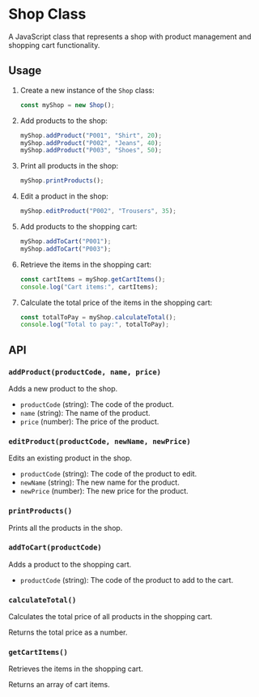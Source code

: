 # Shop Class

A JavaScript class that represents a shop with product management and shopping cart functionality.

## Usage

1. Create a new instance of the `Shop` class:

   ```javascript
   const myShop = new Shop();
   ```

2. Add products to the shop:

   ```javascript
   myShop.addProduct("P001", "Shirt", 20);
   myShop.addProduct("P002", "Jeans", 40);
   myShop.addProduct("P003", "Shoes", 50);
   ```

3. Print all products in the shop:

   ```javascript
   myShop.printProducts();
   ```

4. Edit a product in the shop:

   ```javascript
   myShop.editProduct("P002", "Trousers", 35);
   ```

5. Add products to the shopping cart:

   ```javascript
   myShop.addToCart("P001");
   myShop.addToCart("P003");
   ```

6. Retrieve the items in the shopping cart:

   ```javascript
   const cartItems = myShop.getCartItems();
   console.log("Cart items:", cartItems);
   ```

7. Calculate the total price of the items in the shopping cart:

   ```javascript
   const totalToPay = myShop.calculateTotal();
   console.log("Total to pay:", totalToPay);
   ```

## API

### `addProduct(productCode, name, price)`

Adds a new product to the shop.

- `productCode` (string): The code of the product.
- `name` (string): The name of the product.
- `price` (number): The price of the product.

### `editProduct(productCode, newName, newPrice)`

Edits an existing product in the shop.

- `productCode` (string): The code of the product to edit.
- `newName` (string): The new name for the product.
- `newPrice` (number): The new price for the product.

### `printProducts()`

Prints all the products in the shop.

### `addToCart(productCode)`

Adds a product to the shopping cart.

- `productCode` (string): The code of the product to add to the cart.

### `calculateTotal()`

Calculates the total price of all products in the shopping cart.

Returns the total price as a number.

### `getCartItems()`

Retrieves the items in the shopping cart.

Returns an array of cart items.

